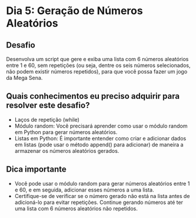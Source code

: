 # Dia 5: Geração de Números Aleatórios

## Desafio
Desenvolva um script que gere e exiba uma lista com 6 números aleatórios entre 1 e 60, sem repetições (ou seja, dentre os seis números selecionados, não podem existir números repetidos), para que você possa fazer um jogo da Mega Sena.

## Quais conhecimentos eu preciso adquirir para resolver este desafio?
- Laços de repetição (while)
- Módulo random: Você precisará aprender como usar o módulo random em Python para gerar números aleatórios.
- Listas em Python: É importante entender como criar e adicionar dados em listas (pode usar o método append() para adicionar) de maneira a armazenar os números aleatórios gerados.

## Dica importante
- Você pode usar o módulo random para gerar números aleatórios entre 1 e 60, e em seguida, adicionar esses números a uma lista. 
- Certifique-se de verificar se o número gerado não está na lista antes de adicioná-lo para evitar repetições. Continue gerando números até ter uma lista com 6 números aleatórios não repetidos.